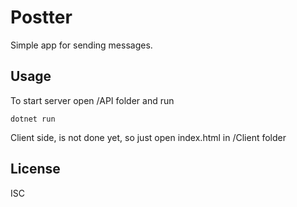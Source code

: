 # Postter

Simple app for sending messages.

## Usage

To start server open /API folder and run
```shell
dotnet run
```

Client side, is not done yet, so just open index.html in /Client folder

## License

ISC
